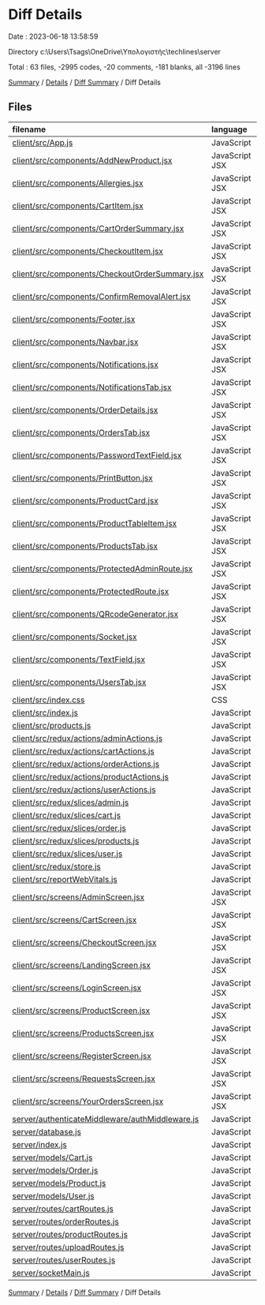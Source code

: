 # Diff Details

Date : 2023-06-18 13:58:59

Directory c:\\Users\\Tsags\\OneDrive\\Υπολογιστής\\techlines\\server

Total : 63 files,  -2995 codes, -20 comments, -181 blanks, all -3196 lines

[Summary](results.md) / [Details](details.md) / [Diff Summary](diff.md) / Diff Details

## Files
| filename | language | code | comment | blank | total |
| :--- | :--- | ---: | ---: | ---: | ---: |
| [client/src/App.js](/client/src/App.js) | JavaScript | -92 | 0 | -3 | -95 |
| [client/src/components/AddNewProduct.jsx](/client/src/components/AddNewProduct.jsx) | JavaScript JSX | -130 | -1 | -8 | -139 |
| [client/src/components/Allergies.jsx](/client/src/components/Allergies.jsx) | JavaScript JSX | -62 | 0 | -5 | -67 |
| [client/src/components/CartItem.jsx](/client/src/components/CartItem.jsx) | JavaScript JSX | -55 | 0 | -3 | -58 |
| [client/src/components/CartOrderSummary.jsx](/client/src/components/CartOrderSummary.jsx) | JavaScript JSX | -43 | 0 | -4 | -47 |
| [client/src/components/CheckoutItem.jsx](/client/src/components/CheckoutItem.jsx) | JavaScript JSX | -34 | -14 | -3 | -51 |
| [client/src/components/CheckoutOrderSummary.jsx](/client/src/components/CheckoutOrderSummary.jsx) | JavaScript JSX | -92 | 0 | -7 | -99 |
| [client/src/components/ConfirmRemovalAlert.jsx](/client/src/components/ConfirmRemovalAlert.jsx) | JavaScript JSX | -38 | 0 | -5 | -43 |
| [client/src/components/Footer.jsx](/client/src/components/Footer.jsx) | JavaScript JSX | -48 | 0 | -2 | -50 |
| [client/src/components/Navbar.jsx](/client/src/components/Navbar.jsx) | JavaScript JSX | -202 | 0 | -12 | -214 |
| [client/src/components/Notifications.jsx](/client/src/components/Notifications.jsx) | JavaScript JSX | -111 | 0 | -10 | -121 |
| [client/src/components/NotificationsTab.jsx](/client/src/components/NotificationsTab.jsx) | JavaScript JSX | -4 | 0 | -2 | -6 |
| [client/src/components/OrderDetails.jsx](/client/src/components/OrderDetails.jsx) | JavaScript JSX | -152 | 0 | -7 | -159 |
| [client/src/components/OrdersTab.jsx](/client/src/components/OrdersTab.jsx) | JavaScript JSX | -85 | 0 | -7 | -92 |
| [client/src/components/PasswordTextField.jsx](/client/src/components/PasswordTextField.jsx) | JavaScript JSX | -25 | 0 | -2 | -27 |
| [client/src/components/PrintButton.jsx](/client/src/components/PrintButton.jsx) | JavaScript JSX | -7 | 0 | -3 | -10 |
| [client/src/components/ProductCard.jsx](/client/src/components/ProductCard.jsx) | JavaScript JSX | -97 | -5 | -5 | -107 |
| [client/src/components/ProductTableItem.jsx](/client/src/components/ProductTableItem.jsx) | JavaScript JSX | -109 | 0 | -7 | -116 |
| [client/src/components/ProductsTab.jsx](/client/src/components/ProductsTab.jsx) | JavaScript JSX | -113 | 0 | -6 | -119 |
| [client/src/components/ProtectedAdminRoute.jsx](/client/src/components/ProtectedAdminRoute.jsx) | JavaScript JSX | -7 | 0 | -3 | -10 |
| [client/src/components/ProtectedRoute.jsx](/client/src/components/ProtectedRoute.jsx) | JavaScript JSX | -7 | 0 | -3 | -10 |
| [client/src/components/QRcodeGenerator.jsx](/client/src/components/QRcodeGenerator.jsx) | JavaScript JSX | -27 | 0 | -5 | -32 |
| [client/src/components/Socket.jsx](/client/src/components/Socket.jsx) | JavaScript JSX | -48 | -1 | -13 | -62 |
| [client/src/components/TextField.jsx](/client/src/components/TextField.jsx) | JavaScript JSX | -14 | 0 | -2 | -16 |
| [client/src/components/UsersTab.jsx](/client/src/components/UsersTab.jsx) | JavaScript JSX | -156 | -1 | -6 | -163 |
| [client/src/index.css](/client/src/index.css) | CSS | -12 | 0 | -2 | -14 |
| [client/src/index.js](/client/src/index.js) | JavaScript | -14 | 0 | -3 | -17 |
| [client/src/products.js](/client/src/products.js) | JavaScript | -137 | 0 | -5 | -142 |
| [client/src/redux/actions/adminActions.js](/client/src/redux/actions/adminActions.js) | JavaScript | -232 | -1 | -26 | -259 |
| [client/src/redux/actions/cartActions.js](/client/src/redux/actions/cartActions.js) | JavaScript | -161 | 0 | -12 | -173 |
| [client/src/redux/actions/orderActions.js](/client/src/redux/actions/orderActions.js) | JavaScript | -43 | 0 | -5 | -48 |
| [client/src/redux/actions/productActions.js](/client/src/redux/actions/productActions.js) | JavaScript | -39 | 0 | -4 | -43 |
| [client/src/redux/actions/userActions.js](/client/src/redux/actions/userActions.js) | JavaScript | -78 | 0 | -9 | -87 |
| [client/src/redux/slices/admin.js](/client/src/redux/slices/admin.js) | JavaScript | -109 | 0 | -6 | -115 |
| [client/src/redux/slices/cart.js](/client/src/redux/slices/cart.js) | JavaScript | -78 | 0 | -6 | -84 |
| [client/src/redux/slices/order.js](/client/src/redux/slices/order.js) | JavaScript | -44 | 0 | -6 | -50 |
| [client/src/redux/slices/products.js](/client/src/redux/slices/products.js) | JavaScript | -43 | 0 | -4 | -47 |
| [client/src/redux/slices/user.js](/client/src/redux/slices/user.js) | JavaScript | -38 | 0 | -4 | -42 |
| [client/src/redux/store.js](/client/src/redux/store.js) | JavaScript | -16 | 0 | -3 | -19 |
| [client/src/reportWebVitals.js](/client/src/reportWebVitals.js) | JavaScript | -12 | 0 | -2 | -14 |
| [client/src/screens/AdminScreen.jsx](/client/src/screens/AdminScreen.jsx) | JavaScript JSX | -54 | -1 | -7 | -62 |
| [client/src/screens/CartScreen.jsx](/client/src/screens/CartScreen.jsx) | JavaScript JSX | -87 | 0 | -6 | -93 |
| [client/src/screens/CheckoutScreen.jsx](/client/src/screens/CheckoutScreen.jsx) | JavaScript JSX | -32 | -1 | -4 | -37 |
| [client/src/screens/LandingScreen.jsx](/client/src/screens/LandingScreen.jsx) | JavaScript JSX | -79 | 0 | -6 | -85 |
| [client/src/screens/LoginScreen.jsx](/client/src/screens/LoginScreen.jsx) | JavaScript JSX | -98 | -2 | -9 | -109 |
| [client/src/screens/ProductScreen.jsx](/client/src/screens/ProductScreen.jsx) | JavaScript JSX | -113 | -3 | -7 | -123 |
| [client/src/screens/ProductsScreen.jsx](/client/src/screens/ProductsScreen.jsx) | JavaScript JSX | -86 | 0 | -8 | -94 |
| [client/src/screens/RegisterScreen.jsx](/client/src/screens/RegisterScreen.jsx) | JavaScript JSX | -94 | -1 | -7 | -102 |
| [client/src/screens/RequestsScreen.jsx](/client/src/screens/RequestsScreen.jsx) | JavaScript JSX | -48 | -1 | -4 | -53 |
| [client/src/screens/YourOrdersScreen.jsx](/client/src/screens/YourOrdersScreen.jsx) | JavaScript JSX | -99 | 0 | -4 | -103 |
| [server/authenticateMiddleware/authMiddleware.js](/server/authenticateMiddleware/authMiddleware.js) | JavaScript | 31 | 0 | 8 | 39 |
| [server/database.js](/server/database.js) | JavaScript | 15 | 1 | 5 | 21 |
| [server/index.js](/server/index.js) | JavaScript | 84 | 1 | 14 | 99 |
| [server/models/Cart.js](/server/models/Cart.js) | JavaScript | 43 | 1 | 6 | 50 |
| [server/models/Order.js](/server/models/Order.js) | JavaScript | 36 | 0 | 3 | 39 |
| [server/models/Product.js](/server/models/Product.js) | JavaScript | 37 | 0 | 4 | 41 |
| [server/models/User.js](/server/models/User.js) | JavaScript | 40 | 0 | 5 | 45 |
| [server/routes/cartRoutes.js](/server/routes/cartRoutes.js) | JavaScript | 92 | 6 | 25 | 123 |
| [server/routes/orderRoutes.js](/server/routes/orderRoutes.js) | JavaScript | 55 | 2 | 9 | 66 |
| [server/routes/productRoutes.js](/server/routes/productRoutes.js) | JavaScript | 71 | 0 | 9 | 80 |
| [server/routes/uploadRoutes.js](/server/routes/uploadRoutes.js) | JavaScript | 25 | 0 | 9 | 34 |
| [server/routes/userRoutes.js](/server/routes/userRoutes.js) | JavaScript | 80 | 1 | 13 | 94 |
| [server/socketMain.js](/server/socketMain.js) | JavaScript | 0 | 0 | 1 | 1 |

[Summary](results.md) / [Details](details.md) / [Diff Summary](diff.md) / Diff Details